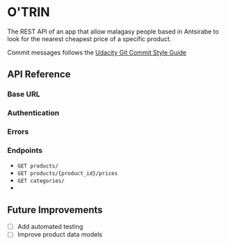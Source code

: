 # O'TRIN
The REST API of an app that allow malagasy people based in Antsirabe to look for the nearest cheapest price of a specific product.

Commit messages follows the [Udacity Git Commit Style Guide](http://udacity.github.io/git-styleguide/)

## API Reference 

### Base URL

### Authentication

### Errors

### Endpoints

* `GET products/`
* `GET products/{product_id}/prices`
* `GET categories/`
* 

## Future Improvements
- [ ] Add automated testing
- [ ] Improve product data models